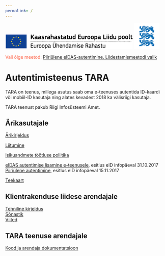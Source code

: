 ```yaml
---
permalink: /
---
```


<img src='img/ee_cef_0.png' style='width:400px'>

<img src='img/LOVID.png' style='width: 80px;'>

<span style='color:Tomato;'>Vali õige meetod:</span> [Piiriülene eIDAS-autentimine. Liidestamismeetodi valik](https://e-gov.github.io/eIDAS-Connector/Valik)

# Autentimisteenus TARA

TARA on teenus, millega asutus saab oma e-teenuses autentida ID-kaardi või mobiil-ID kasutaja ning alates kevadest 2018 ka välisriigi kasutaja.

TARA teenust pakub Riigi Infosüsteemi Amet. 

## Ärikasutajale

[Ärikirjeldus](Arikirjeldus)<br>

<p><a href='https://www.ria.ee/ee/autentimisteenused.html' class='nupp'>Liitumine</a></p>

[Isikuandmete töötluse poliitika](Isikuandmed)

<a href='https://e-gov.github.io/TARA-Doku/files/TARA-tutvustus.pdf' target='_new'>eIDAS autentimise lisamine e-teenusele</a>, esitlus eID infopäeval 31.10.2017<br>
<a href='https://e-gov.github.io/TARA-Doku/files/PiiriyleneAutentimine.pdf' target='_new'>Piiriülene autentimine</a>, esitlus eID infopäeval 15.11.2017<br> 

[Teekaart](Teekaart)<br>

## Klientrakenduse liidese arendajale

[Tehniline kirjeldus](TehnilineKirjeldus)<br>
[Sõnastik](Sonastik)<br>
[Viited](Viited)<br>

## TARA teenuse arendajale

[Kood ja arendaja dokumentatsioon](Arendajale)
